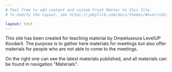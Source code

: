 ```yaml
---
# Feel free to add content and custom Front Matter to this file.
# To modify the layout, see https://jekyllrb.com/docs/themes/#overriding-theme-defaults

layout: test
---
```



This site has been created for teaching material by Ompeluseura LevelUP Koodarit. The purpose is to gather here materials for meetings but also offer materials for people who are not able to come to the meetings.

On the right one can see the latest materials published, and all materials can be found in navigation "Materials". 
